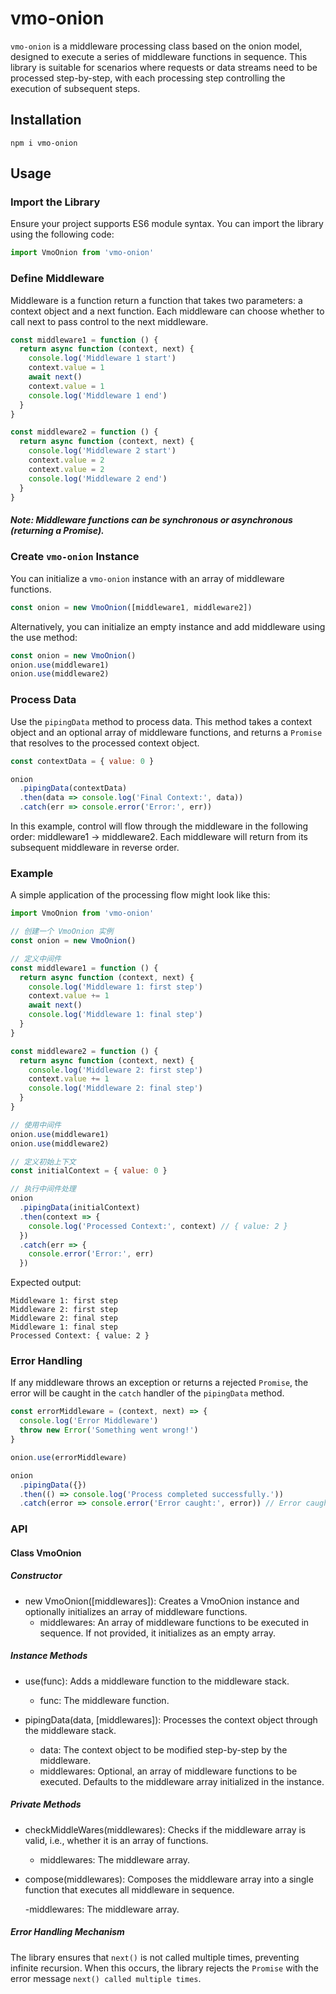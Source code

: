 # vmo-onion

`vmo-onion` is a middleware processing class based on the onion model, designed to execute a series of middleware functions in sequence. This library is suitable for scenarios where requests or data streams need to be processed step-by-step, with each processing step controlling the execution of subsequent steps.

## Installation

```
npm i vmo-onion
```

## Usage

### Import the Library

Ensure your project supports ES6 module syntax. You can import the library using the following code:

```javascript
import VmoOnion from 'vmo-onion'
```

### Define Middleware

Middleware is a function return a function that takes two parameters: a context object and a next function. Each middleware can choose whether to call next to pass control to the next middleware.

```javascript
const middleware1 = function () {
  return async function (context, next) {
    console.log('Middleware 1 start')
    context.value = 1
    await next()
    context.value = 1
    console.log('Middleware 1 end')
  }
}

const middleware2 = function () {
  return async function (context, next) {
    console.log('Middleware 2 start')
    context.value = 2
    context.value = 2
    console.log('Middleware 2 end')
  }
}
```

##### Note: Middleware functions can be synchronous or asynchronous (returning a Promise).

### Create `vmo-onion` Instance

You can initialize a `vmo-onion` instance with an array of middleware functions.

```javascript
const onion = new VmoOnion([middleware1, middleware2])
```

Alternatively, you can initialize an empty instance and add middleware using the use method:

```javascript
const onion = new VmoOnion()
onion.use(middleware1)
onion.use(middleware2)
```

### Process Data

Use the `pipingData` method to process data. This method takes a context object and an optional array of middleware functions, and returns a `Promise` that resolves to the processed context object.

```javascript
const contextData = { value: 0 }

onion
  .pipingData(contextData)
  .then(data => console.log('Final Context:', data))
  .catch(err => console.error('Error:', err))
```

In this example, control will flow through the middleware in the following order: middleware1 -> middleware2. Each middleware will return from its subsequent middleware in reverse order.

### Example

A simple application of the processing flow might look like this:

```javascript
import VmoOnion from 'vmo-onion'

// 创建一个 VmoOnion 实例
const onion = new VmoOnion()

// 定义中间件
const middleware1 = function () {
  return async function (context, next) {
    console.log('Middleware 1: first step')
    context.value += 1
    await next()
    console.log('Middleware 1: final step')
  }
}

const middleware2 = function () {
  return async function (context, next) {
    console.log('Middleware 2: first step')
    context.value += 1
    console.log('Middleware 2: final step')
  }
}

// 使用中间件
onion.use(middleware1)
onion.use(middleware2)

// 定义初始上下文
const initialContext = { value: 0 }

// 执行中间件处理
onion
  .pipingData(initialContext)
  .then(context => {
    console.log('Processed Context:', context) // { value: 2 }
  })
  .catch(err => {
    console.error('Error:', err)
  })
```

Expected output:

```
Middleware 1: first step
Middleware 2: first step
Middleware 2: final step
Middleware 1: final step
Processed Context: { value: 2 }
```

<!-- ### 异步中间件

中间件还可以是异步的，返回 Promise 以更好地处理异步任务。

```javascript
const asyncMiddleware = (context, next) => {
  console.log('Async Middleware: First step')
  return new Promise(resolve => {
    setTimeout(() => {
      context.asyncValue = 'Processed after 1 second'
      resolve(next()) // resolve(next()) 调用下一个中间件
    }, 1000)
  }).then(() => {
    console.log('Async Middleware: Final step')
  })
}

// 添加异步中间件
onion.use(asyncMiddleware)

// 使用带有异步中间件的数据
const asyncContext = { value: 0 }

onion
  .pipingData(asyncContext)
  .then(context => {
    console.log('Async Processed Context:', context)
  })
  .catch(error => {
    console.error('Error:', error)
  })
``` -->

### Error Handling

If any middleware throws an exception or returns a rejected `Promise`, the error will be caught in the `catch` handler of the `pipingData` method.

```javascript
const errorMiddleware = (context, next) => {
  console.log('Error Middleware')
  throw new Error('Something went wrong!')
}

onion.use(errorMiddleware)

onion
  .pipingData({})
  .then(() => console.log('Process completed successfully.'))
  .catch(error => console.error('Error caught:', error)) // Error caught: Error: Something went wrong!
```

### API

#### Class VmoOnion

##### Constructor

- new VmoOnion([middlewares]): Creates a VmoOnion instance and optionally initializes an array of middleware functions.
  - middlewares: An array of middleware functions to be executed in sequence. If not provided, it initializes as an empty array.

##### Instance Methods

- use(func): Adds a middleware function to the middleware stack.

  - func: The middleware function.

- pipingData(data, [middlewares]): Processes the context object through the middleware stack.

  - data: The context object to be modified step-by-step by the middleware.
  - middlewares: Optional, an array of middleware functions to be executed. Defaults to the middleware array initialized in the instance.

##### Private Methods

- checkMiddleWares(middlewares): Checks if the middleware array is valid, i.e., whether it is an array of functions.

  - middlewares: The middleware array.

- compose(middlewares): Composes the middleware array into a single function that executes all middleware in sequence.

  -middlewares: The middleware array.

##### Error Handling Mechanism

The library ensures that `next()` is not called multiple times, preventing infinite recursion. When this occurs, the library rejects the `Promise` with the error message `next() called multiple times`.
